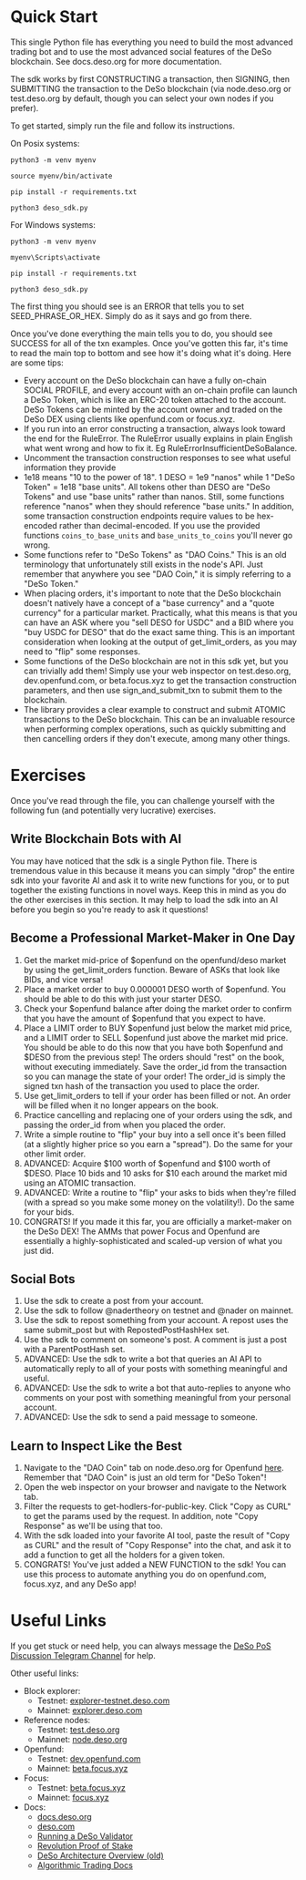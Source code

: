 # Quick Start

This single Python file has everything you need to build the most advanced
trading bot and to use the most advanced social features of the DeSo
blockchain. See docs.deso.org for more documentation.

The sdk works by first CONSTRUCTING a transaction, then SIGNING, then 
SUBMITTING the transaction to the DeSo blockchain (via node.deso.org
or test.deso.org by default, though you can select your own nodes if you prefer).

To get started, simply run the file and follow its instructions.

On Posix systems:
```
python3 -m venv myenv

source myenv/bin/activate

pip install -r requirements.txt

python3 deso_sdk.py
```

For Windows systems:
```
python3 -m venv myenv

myenv\Scripts\activate

pip install -r requirements.txt

python3 deso_sdk.py
```

The first thing you should see is an ERROR that tells you to set SEED\_PHRASE\_OR\_HEX.
Simply do as it says and go from there.

Once you've done everything the main tells you to do, you should see SUCCESS
for all of the txn examples. Once you've gotten this far, it's time to read the
main top to bottom and see how it's doing what it's doing. Here are some tips:
- Every account on the DeSo blockchain can have a fully on-chain SOCIAL PROFILE, and every
  account with an on-chain profile can launch a DeSo Token, which is like an ERC-20 token
attached to the account. DeSo Tokens can be minted by the account owner and
traded on the DeSo DEX using clients like openfund.com or focus.xyz.
- If you run into an error constructing a transaction, always look toward the
  end for the RuleError. The RuleError usually explains in plain English what
went wrong and how to fix it. Eg RuleErrorInsufficientDeSoBalance.
- Uncomment the transaction construction responses to see what useful information they provide
- 1e18 means "10 to the power of 18". 1 DESO = 1e9 "nanos" while 1 "DeSo Token"
  = 1e18 "base units". All tokens other than DESO are "DeSo Tokens" and use
"base units" rather than nanos. Still, some functions reference "nanos" when
they should reference "base units." In addition, some transaction construction endpoints
require values to be hex-encoded rather than decimal-encoded. If you use the provided functions
`coins_to_base_units` and `base_units_to_coins` you'll never go wrong.
- Some functions refer to "DeSo Tokens" as "DAO Coins." This is an old
  terminology that unfortunately still exists in the node's API. Just remember
that anywhere you see "DAO Coin," it is simply referring to a "DeSo Token."
- When placing orders, it's important to note that the DeSo blockchain doesn't
  natively have a concept of a "base currency" and a "quote currency" for a particular market.
Practically, what this means is that you can have an ASK where you "sell DESO
for USDC" and a BID where you "buy USDC for DESO" that do the exact same thing.
This is an important consideration when looking at the output of
get\_limit\_orders, as you may need to "flip" some responses.
- Some functions of the DeSo blockchain are not in this sdk yet, but you can
  trivially add them! Simply use your web inspector on test.deso.org,
dev.openfund.com, or beta.focus.xyz to get the transaction construction
parameters, and then use sign\_and\_submit\_txn to submit them to the
blockchain.
- The library provides a clear example to construct and submit ATOMIC
  transactions to the DeSo blockchain. This can be an invaluable resource when
performing complex operations, such as quickly submitting and then cancelling
orders if they don't execute, among many other things.

# Exercises

Once you've read through the file, you can challenge yourself with the following fun (and potentially very lucrative) exercises.

## Write Blockchain Bots with AI

You may have noticed that the sdk is a single Python file. There is tremendous
value in this because it means you can simply "drop" the entire sdk into your
favorite AI and ask it to write new functions for you, or to put together the
existing functions in novel ways. Keep this in mind as you do the other
exercises in this section. It may help to load the sdk into an AI before you
begin so you're ready to ask it questions!

## Become a Professional Market-Maker in One Day
1. Get the market mid-price of \$openfund on the openfund/deso market by using the get\_limit\_orders function. Beware of ASKs that look like BIDs, and vice versa!
2. Place a market order to buy 0.000001 DESO worth of \$openfund. You should be able to do this with just your starter DESO.
3. Check your \$openfund balance after doing the market order to confirm that you have the amount of \$openfund that you expect to have.
4. Place a LIMIT order to BUY \$openfund just below the market mid price, and a LIMIT order to SELL \$openfund just above the market mid price. You should be able to do this now that you have both \$openfund and \$DESO from the previous step! The orders should "rest" on the book, without executing immediately. Save the order\_id from the transaction so you can manage the state of your order! The order\_id is simply the signed txn hash of the transaction you used to place the order.
5. Use get\_limit\_orders to tell if your order has been filled or not. An order will be filled when it no longer appears on the book.
6. Practice cancelling and replacing one of your orders using the sdk, and passing the order\_id from when you placed the order.
6. Write a simple routine to "flip" your buy into a sell once it's been filled (at a slightly higher price so you earn a "spread"). Do the same for your other limit order.
7. ADVANCED: Acquire \$100 worth of \$openfund and \$100 worth of \$DESO. Place 10 bids and 10 asks for \$10 each around the market mid using an ATOMIC transaction.
8. ADVANCED: Write a routine to "flip" your asks to bids when they're filled (with a spread so you make some money on the volatility!). Do the same for your bids.
9. CONGRATS! If you made it this far, you are officially a market-maker on the DeSo DEX! The AMMs that power Focus and Openfund are essentially a highly-sophisticated and scaled-up version of what you just did.

## Social Bots
1. Use the sdk to create a post from your account.
2. Use the sdk to follow @nadertheory on testnet and @nader on mainnet.
3. Use the sdk to repost something from your account. A repost uses the same submit\_post but with RepostedPostHashHex set.
4. Use the sdk to comment on someone's post. A comment is just a post with a ParentPostHash set.
5. ADVANCED: Use the sdk to write a bot that queries an AI API to automatically reply to all of your posts with something meaningful and useful.
6. ADVANCED: Use the sdk to write a bot that auto-replies to anyone who comments on your post with something meaningful from your personal account.
7. ADVANCED: Use the sdk to send a paid message to someone.

## Learn to Inspect Like the Best
1. Navigate to the "DAO Coin" tab on node.deso.org for Openfund [here](https://node.deso.org/u/openfund?feedTab=Following&tab=dao). Remember that "DAO Coin" is just an old term for "DeSo Token"!
2. Open the web inspector on your browser and navigate to the Network tab.
3. Filter the requests to get-hodlers-for-public-key. Click "Copy as CURL" to get the params used by the request. In addition, note "Copy Response" as we'll be using that too.
4. With the sdk loaded into your favorite AI tool, paste the result of "Copy as CURL" and the result of "Copy Response" into the chat, and ask it to add a function to get all the holders for a given token.
5. CONGRATS! You've just added a NEW FUNCTION to the sdk! You can use this process to automate anything you do on openfund.com, focus.xyz, and any DeSo app!

# Useful Links
If you get stuck or need help, you can always message the [DeSo PoS Discussion Telegram Channel](https://t.me/deso_pos_discussion) for help. 

Other useful links:
- Block explorer:
   - Testnet: [explorer-testnet.deso.com](https://explorer-testnet.deso.com)
   - Mainnet: [explorer.deso.com](https://explorer.deso.com)
- Reference nodes:
   - Testnet: [test.deso.org](https://test.deso.org)
   - Mainnet: [node.deso.org](https://node.deso.org)
- Openfund:
   - Testnet: [dev.openfund.com](https://dev.openfund.com)
   - Mainnet: [beta.focus.xyz](https://beta.focus.xyz)
- Focus:
   - Testnet: [beta.focus.xyz](https://beta.focus.xyz)
   - Mainnet: [focus.xyz](https://focus.xyz)
- Docs:
   - [docs.deso.org](https://docs.deso.org)
   - [deso.com](https://deso.com)
   - [Running a DeSo Validator](https://docs.deso.org/deso-validators/run-a-validator)
   - [Revolution Proof of Stake](https://revolution.deso.com)
   - [DeSo Architecture Overview (old)](https://docs.deso.org/deso-repos/architecture-overview)
   - [Algorithmic Trading Docs](TODO)

